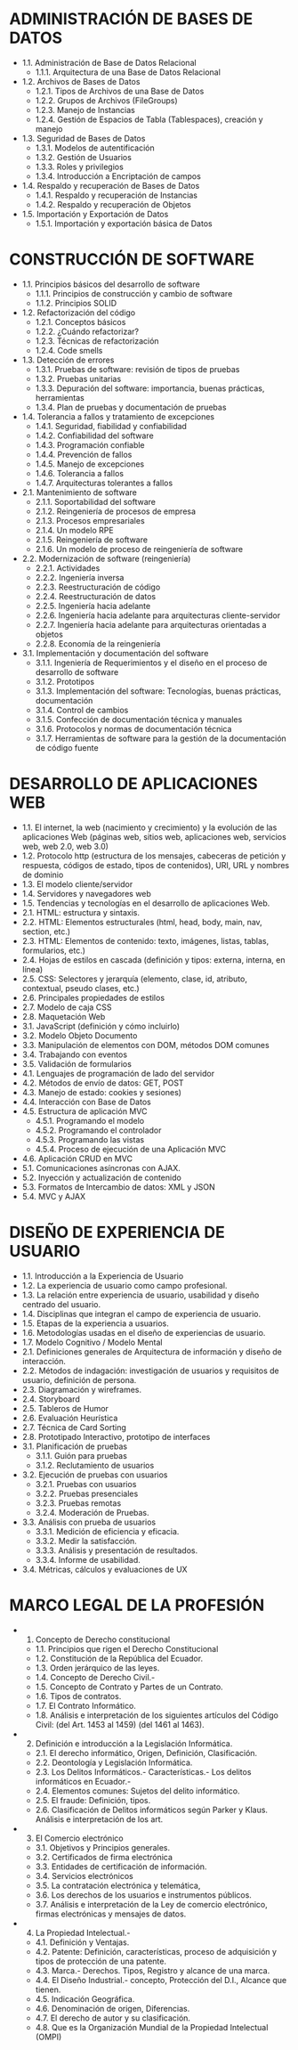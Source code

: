 # ADMINISTRACIÓN DE BASES DE DATOS
  - 1.1. Administración de Base de Datos Relacional
    - 1.1.1. Arquitectura de una Base de Datos Relacional
  - 1.2. Archivos de Bases de Datos
    - 1.2.1. Tipos de Archivos de una Base de Datos
    - 1.2.2. Grupos de Archivos (FileGroups)
    - 1.2.3. Manejo de Instancias
    - 1.2.4. Gestión de Espacios de Tabla (Tablespaces), creación y manejo
  - 1.3. Seguridad de Bases de Datos
    - 1.3.1. Modelos de autentificación
    - 1.3.2. Gestión de Usuarios
    - 1.3.3. Roles y privilegios
    - 1.3.4. Introducción a Encriptación de campos
  - 1.4. Respaldo y recuperación de Bases de Datos
    - 1.4.1. Respaldo y recuperación de Instancias
    - 1.4.2. Respaldo y recuperación de Objetos
  - 1.5. Importación y Exportación de Datos
    - 1.5.1. Importación y exportación básica de Datos

# CONSTRUCCIÓN DE SOFTWARE
  - 1.1. Principios básicos del desarrollo de software
    - 1.1.1. Principios de construcción y cambio de software
    - 1.1.2. Principios SOLID
  - 1.2. Refactorización del código
    - 1.2.1. Conceptos básicos
    - 1.2.2. ¿Cuándo refactorizar?
    - 1.2.3. Técnicas de refactorización
    - 1.2.4. Code smells
  - 1.3. Detección de errores
    - 1.3.1. Pruebas de software: revisión de tipos de pruebas
    - 1.3.2. Pruebas unitarias
    - 1.3.3. Depuración del software: importancia, buenas prácticas, herramientas
    - 1.3.4. Plan de pruebas y documentación de pruebas
  - 1.4. Tolerancia a fallos y tratamiento de excepciones
    - 1.4.1. Seguridad, fiabilidad y confiabilidad
    - 1.4.2. Confiabilidad del software
    - 1.4.3. Programación confiable
    - 1.4.4. Prevención de fallos
    - 1.4.5. Manejo de excepciones
    - 1.4.6. Tolerancia a fallos
    - 1.4.7. Arquitecturas tolerantes a fallos
  - 2.1. Mantenimiento de software
    - 2.1.1. Soportabilidad del software
    - 2.1.2. Reingeniería de procesos de empresa
    - 2.1.3. Procesos empresariales
    - 2.1.4. Un modelo RPE
    - 2.1.5. Reingeniería de software
    - 2.1.6. Un modelo de proceso de reingeniería de software
  - 2.2. Modernización de software (reingeniería)
    - 2.2.1. Actividades
    - 2.2.2. Ingeniería inversa
    - 2.2.3. Reestructuración de código
    - 2.2.4. Reestructuración de datos
    - 2.2.5. Ingeniería hacia adelante
    - 2.2.6. Ingeniería hacia adelante para arquitecturas cliente-servidor
    - 2.2.7. Ingeniería hacia adelante para arquitecturas orientadas a objetos
    - 2.2.8. Economía de la reingeniería
  - 3.1. Implementación y documentación del software
    - 3.1.1. Ingeniería de Requerimientos y el diseño en el proceso de desarrollo de software
    - 3.1.2. Prototipos
    - 3.1.3. Implementación del software: Tecnologías, buenas prácticas, documentación
    - 3.1.4. Control de cambios
    - 3.1.5. Confección de documentación técnica y manuales
    - 3.1.6. Protocolos y normas de documentación técnica
    - 3.1.7. Herramientas de software para la gestión de la documentación de código fuente

# DESARROLLO DE APLICACIONES WEB
  - 1.1. El internet, la web (nacimiento y crecimiento) y la evolución de las aplicaciones Web (páginas web, sitios web, aplicaciones web, servicios web, web 2.0, web 3.0)
  - 1.2. Protocolo http (estructura de los mensajes, cabeceras de petición y respuesta, códigos de estado, tipos de contenidos), URI, URL y nombres de dominio
  - 1.3. El modelo cliente/servidor
  - 1.4. Servidores y navegadores web
  - 1.5. Tendencias y tecnologías en el desarrollo de aplicaciones Web.
  - 2.1. HTML: estructura y sintaxis.
  - 2.2. HTML: Elementos estructurales (html, head, body, main, nav, section, etc.)
  - 2.3. HTML: Elementos de contenido: texto, imágenes, listas, tablas, formularios, etc.)
  - 2.4. Hojas de estilos en cascada (definición y tipos: externa, interna, en línea)
  - 2.5. CSS: Selectores y jerarquía (elemento, clase, id, atributo, contextual, pseudo clases, etc.)
  - 2.6. Principales propiedades de estilos
  - 2.7. Modelo de caja CSS
  - 2.8. Maquetación Web
  - 3.1. JavaScript (definición y cómo incluirlo)
  - 3.2. Modelo Objeto Documento
  - 3.3. Manipulación de elementos con DOM, métodos DOM comunes
  - 3.4. Trabajando con eventos
  - 3.5. Validación de formularios
  - 4.1. Lenguajes de programación de lado del servidor
  - 4.2. Métodos de envío de datos: GET, POST
  - 4.3. Manejo de estado: cookies y sesiones)
  - 4.4. Interacción con Base de Datos
  - 4.5. Estructura de aplicación MVC
    - 4.5.1. Programando el modelo
    - 4.5.2. Programando el controlador
    - 4.5.3. Programando las vistas
    - 4.5.4. Proceso de ejecución de una Aplicación MVC
  - 4.6. Aplicación CRUD en MVC
  - 5.1. Comunicaciones asíncronas con AJAX.
  - 5.2. Inyección y actualización de contenido
  - 5.3. Formatos de Intercambio de datos: XML y JSON
  - 5.4. MVC y AJAX

# DISEÑO DE EXPERIENCIA DE USUARIO
  - 1.1. Introducción a la Experiencia de Usuario
  - 1.2. La experiencia de usuario como campo profesional.
  - 1.3. La relación entre experiencia de usuario, usabilidad y diseño centrado del usuario.
  - 1.4. Disciplinas que integran el campo de experiencia de usuario.
  - 1.5. Etapas de la experiencia a usuarios.
  - 1.6. Metodologías usadas en el diseño de experiencias de usuario.
  - 1.7. Modelo Cognitivo / Modelo Mental
  - 2.1. Definiciones generales de Arquitectura de información y diseño de interacción.
  - 2.2. Métodos de indagación: investigación de usuarios y requisitos de usuario, definición de persona.
  - 2.3. Diagramación y wireframes.
  - 2.4. Storyboard
  - 2.5. Tableros de Humor
  - 2.6. Evaluación Heurística
  - 2.7. Técnica de Card Sorting
  - 2.8. Prototipado Interactivo, prototipo de interfaces
  - 3.1. Planificación de pruebas
    - 3.1.1. Guión para pruebas
    - 3.1.2. Reclutamiento de usuarios
  - 3.2. Ejecución de pruebas con usuarios
    - 3.2.1. Pruebas con usuarios
    - 3.2.2. Pruebas presenciales
    - 3.2.3. Pruebas remotas
    - 3.2.4. Moderación de Pruebas.
  - 3.3. Análisis con prueba de usuarios
    - 3.3.1. Medición de eficiencia y eficacia.
    - 3.3.2. Medir la satisfacción.
    - 3.3.3. Análisis y presentación de resultados.
    - 3.3.4. Informe de usabilidad.
  - 3.4. Métricas, cálculos y evaluaciones de UX

# MARCO LEGAL DE LA PROFESIÓN
  - 1. Concepto de Derecho constitucional
    - 1.1. Principios que rigen el Derecho Constitucional
    - 1.2. Constitución de la República del Ecuador.
    - 1.3. Orden jerárquico de las leyes.
    - 1.4. Concepto de Derecho Civil.-
    - 1.5. Concepto de Contrato y Partes de un Contrato.
    - 1.6. Tipos de contratos.
    - 1.7. El Contrato Informático.
    - 1.8. Análisis e interpretación de los siguientes artículos del Código Civil: (del Art. 1453 al 1459) (del 1461 al 1463).
  - 2. Definición e introducción a la Legislación Informática.
    - 2.1. El derecho informático, Origen, Definición, Clasificación.
    - 2.2. Deontología y Legislación Informática.
    - 2.3. Los Delitos Informáticos.- Características.- Los delitos informáticos en Ecuador.-
    - 2.4. Elementos comunes: Sujetos del delito informático.
    - 2.5. El fraude: Definición, tipos.
    - 2.6. Clasificación de Delitos informáticos según Parker y Klaus. Análisis e interpretación de los art.
  - 3. El Comercio electrónico
    - 3.1. Objetivos y Principios generales.
    - 3.2. Certificados de firma electrónica
    - 3.3. Entidades de certificación de información.
    - 3.4. Servicios electrónicos
    - 3.5. La contratación electrónica y telemática,
    - 3.6. Los derechos de los usuarios e instrumentos públicos.
    - 3.7. Análisis e interpretación de la Ley de comercio electrónico, firmas electrónicas y mensajes de datos.
  - 4. La Propiedad Intelectual.-
    - 4.1. Definición y Ventajas.
    - 4.2. Patente: Definición, características, proceso de adquisición y tipos de protección de una patente.
    - 4.3. Marca.- Derechos. Tipos, Registro y alcance de una marca.
    - 4.4. El Diseño Industrial.- concepto, Protección del D.I., Alcance que tienen.
    - 4.5. Indicación Geográfica.
    - 4.6. Denominación de origen, Diferencias.
    - 4.7. El derecho de autor y su clasificación.
    - 4.8. Que es la Organización Mundial de la Propiedad Intelectual (OMPI)
